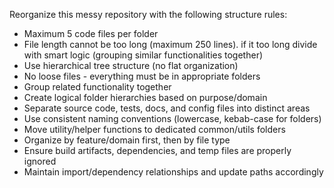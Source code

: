 Reorganize this messy repository with the following structure rules:
- Maximum 5 code files per folder
- File length cannot be too long (maximum 250 lines). if it too long divide with smart logic (grouping similar functionalities together)
- Use hierarchical tree structure (no flat organization)
- No loose files - everything must be in appropriate folders
- Group related functionality together
- Create logical folder hierarchies based on purpose/domain
- Separate source code, tests, docs, and config files into distinct areas
- Use consistent naming conventions (lowercase, kebab-case for folders)
- Move utility/helper functions to dedicated common/utils folders
- Organize by feature/domain first, then by file type
- Ensure build artifacts, dependencies, and temp files are properly ignored
- Maintain import/dependency relationships and update paths accordingly
